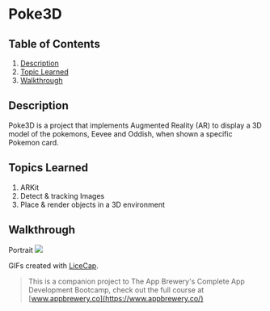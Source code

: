 # Poke3D

## Table of Contents
1. [Description](#Description)
2. [Topic Learned](#Topics-Learned)
3. [Walkthrough](#Walkthrough)

## Description
Poke3D is a project that implements Augmented Reality (AR) to display a 3D model of the pokemons, Eevee and Oddish, when shown a specific Pokemon card.  

## Topics Learned
1. ARKit
2. Detect & tracking Images
3. Place & render objects in a 3D environment


## Walkthrough

Portrait
![](Documentation/Poke3D.gif) 

GIFs created with [LiceCap](http://www.cockos.com/licecap/).

>This is a companion project to The App Brewery's Complete App Development Bootcamp, check out the full course at [www.appbrewery.co](https://www.appbrewery.co/)
